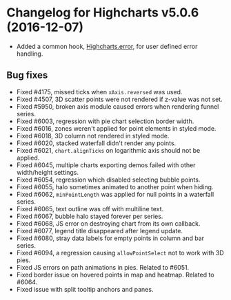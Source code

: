 # Changelog for Highcharts v5.0.6 (2016-12-07)
        
- Added a common hook, [Highcharts.error](http://api.highcharts.com/highcharts/Highcharts.error), for user defined error handling.

## Bug fixes
- Fixed #4175, missed ticks when `xAxis.reversed` was used.
- Fixed #4507, 3D scatter points were not rendered if z-value was not set.
- Fixed #5950, broken axis module caused errors when rendering funnel series.
- Fixed #6003, regression with pie chart selection border width.
- Fixed #6016, zones weren't applied for point elements in styled mode.
- Fixed #6018, 3D column not rendered in styled mode.
- Fixed #6020, stacked waterfall didn't render any points.
- Fixed #6021, `chart.alignTicks` on logarithmic axis should not be applied.
- Fixed #6045, multiple charts exporting demos failed with other width/height settings.
- Fixed #6054, regression which disabled selecting bubble points.
- Fixed #6055, halo sometimes animated to another point when hiding.
- Fixed #6062, `minPointLength` was applied for null points in a waterfall series.
- Fixed #6065, text outline was off with multiline text.
- Fixed #6067, bubble halo stayed forever per series.
- Fixed #6068, JS error on destroying chart from its own callback.
- Fixed #6077, legend title disappeared after legend update.
- Fixed #6080, stray data labels for empty points in column and bar series.
- Fixed #6094, a regression causing `allowPointSelect` not to work with 3D pies.
- Fixed JS errors on path animations in pies. Related to #6051.
- Fixed border issue on hovered points in map and heatmap. Related to #6064.
- Fixed issue with split tooltip anchors and panes.